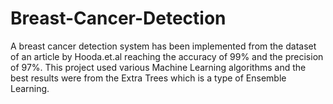 # Breast-Cancer-Detection
A breast cancer detection system has been implemented from the dataset of an article by Hooda.et.al reaching the accuracy of 99% and the precision of 97%. This project used various Machine Learning algorithms and the best results were from the Extra Trees which is a type of Ensemble Learning.
